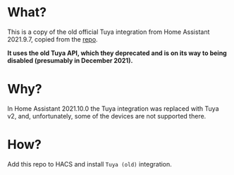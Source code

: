 # What?

This is a copy of the old official Tuya integration from Home Assistant 2021.9.7, copied from the [repo](https://github.com/home-assistant/core/tree/2021.9.7/homeassistant/components/tuya).

**It uses the old Tuya API, which they deprecated and is on its way to being disabled (presumably in December 2021).**

# Why?

In Home Assistant 2021.10.0 the Tuya integration was replaced with Tuya v2, and, unfortunately, some
of the devices are not supported there.

# How?

Add this repo to HACS and install `Tuya (old)` integration.
